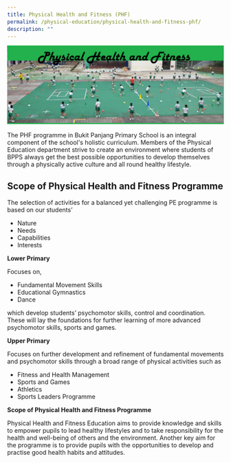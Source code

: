 ```yaml
---
title: Physical Health and Fitness (PHF)
permalink: /physical-education/physical-health-and-fitness-phf/
description: ""
---
```

![](/images/PHF.png)

The PHF programme in Bukit Panjang Primary School is an integral component of the school's holistic curriculum. Members of the Physical Education department strive to create an environment where students of BPPS always get the best possible opportunities to develop themselves through a physically active culture and all round healthy lifestyle.

  

Scope of Physical Health and Fitness Programme
----------------------------------------------

The selection of activities for a balanced yet challenging PE programme is based on our students’

*   Nature
*   Needs
*   Capabilities
*   Interests

  

**Lower Primary**

Focuses on,

*   Fundamental Movement Skills
*   Educational Gymnastics
*   Dance

  

which develop students’ psychomotor skills, control and coordination. These will lay the foundations for further learning of more advanced psychomotor skills, sports and games.

  

**Upper Primary**

Focuses on further development and refinement of fundamental movements and psychomotor skills through a broad range of physical activities such as

*   Fitness and Health Management
*   Sports and Games
*   Athletics
*   Sports Leaders Programme

  

**Scope of Physical Health and Fitness Programme**

Physical Health and Fitness Education aims to provide knowledge and skills to empower pupils to lead healthy lifestyles and to take responsibility for the health and well-being of others and the environment. Another key aim for the programme is to provide pupils with the opportunities to develop and practise good health habits and attitudes.